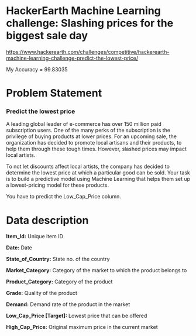 # HackerEarth Machine Learning challenge: Slashing prices for the biggest sale day

https://www.hackerearth.com/challenges/competitive/hackerearth-machine-learning-challenge-predict-the-lowest-price/

My Accuracy = 99.83035

# Problem Statement

### Predict the lowest price

A leading global leader of e-commerce has over 150 million paid subscription users. One of the many perks of the subscription is the privilege of buying products at lower prices. For an upcoming sale, the organization has decided to promote local artisans and their products, to help them through these tough times. However, slashed prices may impact local artists.

To not let discounts affect local artists, the company has decided to determine the lowest price at which a particular good can be sold. Your task is to build a predictive model using Machine Learning that helps them set up a lowest-pricing model for these products.

You have to predict the Low_Cap_Price column.

# Data description

**Item_Id:** 	Unique item ID

**Date:** 	Date

**State_of_Country:** 	State no. of the country

**Market_Category:** 	Category of the market to which the product belongs to

**Product_Category:** 	Category of the product

**Grade:** 	Quality of the product

**Demand:** 	Demand rate of the product in the market

**Low_Cap_Price [Target]:** 	Lowest price that can be offered 

**High_Cap_Price:** 	Original maximum price in the current market
